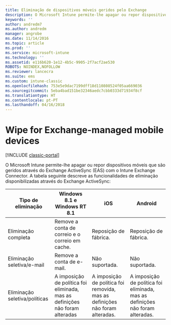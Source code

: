```yaml
---
title: Eliminação de dispositivos móveis geridos pelo Exchange
description: O Microsoft Intune permite-lhe apagar ou repor dispositivos móveis que são geridos através do Exchange ActiveSync (EAS) com o Intune Exchange Connector
keywords: ''
author: andredm7
ms.author: andredm
manager: angrobe
ms.date: 11/14/2016
ms.topic: article
ms.prod: ''
ms.service: microsoft-intune
ms.technology: ''
ms.assetid: e116b620-1e12-4b5c-9905-2f7acf2ae530
ROBOTS: NOINDEX,NOFOLLOW
ms.reviewer: lancecra
ms.suite: ems
ms.custom: intune-classic
ms.openlocfilehash: 753e5e9dac7199dff18d110808524f05aa669036
ms.sourcegitcommit: 5eba4bad151be32346aedc7cbb0333d71934f8cf
ms.translationtype: HT
ms.contentlocale: pt-PT
ms.lasthandoff: 04/16/2018
---
```

# <a name="wipe-for-exchange-managed-mobile-devices"></a>Wipe for Exchange-managed mobile devices

[!INCLUDE [classic-portal](../includes/classic-portal.md)]

O Microsoft Intune permite-lhe apagar ou repor dispositivos móveis que são geridos através do Exchange ActiveSync (EAS) com o Intune Exchange Connector. A tabela seguinte descreve as funcionalidades de eliminação disponibilizadas através do Exchange ActiveSync:


|      Tipo de eliminação       |              Windows 8.1 e Windows RT 8.1              |                            iOS                             |                          Android                          |
|-------------------------|----------------------------------------------------------|------------------------------------------------------------|-----------------------------------------------------------|
|        Eliminação completa        |          Remove a conta de correio e o correio em cache.           |                      Reposição de fábrica.                       |                      Reposição de fábrica.                       |
|  Eliminação seletiva/e-mail   |                  Remove a conta de e-mail.                  |                       Não suportada.                       |                      Não suportada.                       |
| Eliminação seletiva/políticas | A imposição de política foi eliminada, mas as definições não foram alteradas | A imposição de política foi removida, mas as definições não foram alteradas. | A imposição de política foi eliminada, mas as definições não foram alteradas. |

